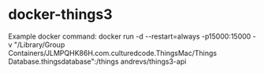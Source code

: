 # docker-things3
Example docker command:
docker run -d --restart=always -p15000:15000 -v "/Library/Group Containers/JLMPQHK86H.com.culturedcode.ThingsMac/Things Database.thingsdatabase":/things andrevs/things3-api
